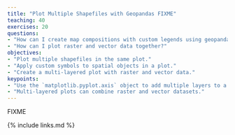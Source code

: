 ```yaml
---
title: "Plot Multiple Shapefiles with Geopandas FIXME"
teaching: 40
exercises: 20
questions:
- "How can I create map compositions with custom legends using geopandas?"
- "How can I plot raster and vector data together?"
objectives:
- "Plot multiple shapefiles in the same plot."
- "Apply custom symbols to spatial objects in a plot."
- "Create a multi-layered plot with raster and vector data."
keypoints:
- "Use the `matplotlib.pyplot.axis` object to add multiple layers to a plot."
- "Multi-layered plots can combine raster and vector datasets."
---
```

FIXME

{% include links.md %}

